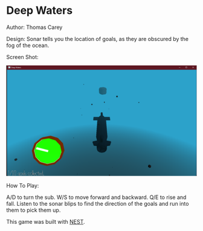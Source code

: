 # Deep Waters

Author: Thomas Carey

Design: Sonar tells you the location of goals, as they are obscured by the fog of the ocean.

Screen Shot:

![Screen Shot](screenshot.png)

How To Play:

A/D to turn the sub. W/S to move forward and backward. Q/E to rise and fall.
Listen to the sonar blips to find the direction of the goals and run into them to pick them up.

This game was built with [NEST](NEST.md).

